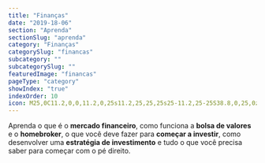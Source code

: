 ```yaml
---
title: "Finanças"
date: "2019-18-06"
section: "Aprenda"
sectionSlug: "aprenda"
category: "Finanças"
categorySlug: "financas"
subcategory: ""
subcategorySlug: ""
featuredImage: "financas"
pageType: "category"
showIndex: "true"
indexOrder: 10
icon: M25,0C11.2,0,0,11.2,0,25s11.2,25,25,25s25-11.2,25-25S38.8,0,25,0z M26.3,38.6v4.8h-2.8v-4.6	c-2.6-0.1-5.3-0.9-6.9-2l1.1-3c1.6,1.1,4,1.9,6.5,1.9c3.2,0,5.3-1.8,5.3-4.4c0-2.4-1.8-4-5.1-5.3c-4.6-1.8-7.4-3.8-7.4-7.7	c0-3.8,2.7-6.6,6.8-7.2V6.6h2.8v4.3c2.7,0.1,4.5,0.8,5.7,1.5l-1.1,2.9c-1-0.5-2.8-1.5-5.7-1.5c-3.5,0-4.8,2.1-4.8,3.8	c0,2.4,1.7,3.5,5.6,5.1c4.6,1.9,6.9,4.2,6.9,8.2C33.4,34.5,30.9,37.8,26.3,38.6z"
---
```


Aprenda o que é o **mercado financeiro**, como funciona a **bolsa de valores** e o **homebroker**, o que você deve fazer para **começar a investir**, como desenvolver uma **estratégia de investimento** e tudo o que você precisa saber para começar com o pé direito.